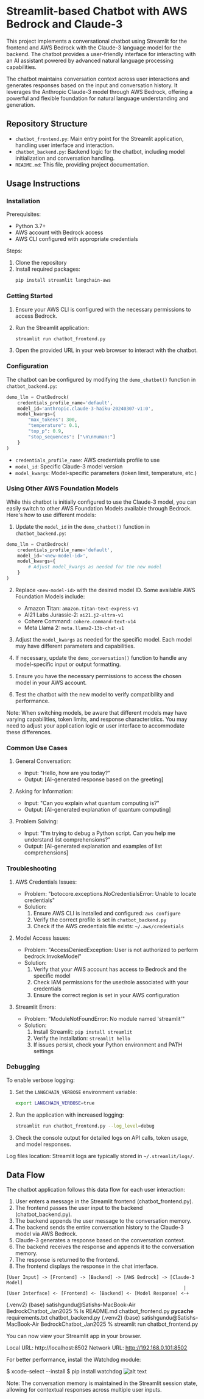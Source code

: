 # Streamlit-based Chatbot with AWS Bedrock and Claude-3

This project implements a conversational chatbot using Streamlit for the frontend and AWS Bedrock with the Claude-3 language model for the backend. The chatbot provides a user-friendly interface for interacting with an AI assistant powered by advanced natural language processing capabilities.

The chatbot maintains conversation context across user interactions and generates responses based on the input and conversation history. It leverages the Anthropic Claude-3 model through AWS Bedrock, offering a powerful and flexible foundation for natural language understanding and generation.

## Repository Structure

- `chatbot_frontend.py`: Main entry point for the Streamlit application, handling user interface and interaction.
- `chatbot_backend.py`: Backend logic for the chatbot, including model initialization and conversation handling.
- `README.md`: This file, providing project documentation.

## Usage Instructions

### Installation

Prerequisites:
- Python 3.7+
- AWS account with Bedrock access
- AWS CLI configured with appropriate credentials

Steps:
1. Clone the repository
2. Install required packages:
   ```bash
   pip install streamlit langchain-aws
   ```

### Getting Started

1. Ensure your AWS CLI is configured with the necessary permissions to access Bedrock.

2. Run the Streamlit application:
   ```bash
   streamlit run chatbot_frontend.py
   ```

3. Open the provided URL in your web browser to interact with the chatbot.

### Configuration

The chatbot can be configured by modifying the `demo_chatbot()` function in `chatbot_backend.py`:

```python
demo_llm = ChatBedrock(
    credentials_profile_name='default',
    model_id='anthropic.claude-3-haiku-20240307-v1:0',
    model_kwargs={
        "max_tokens": 300,
        "temperature": 0.1,
        "top_p": 0.9,
        "stop_sequences": ["\n\nHuman:"]
    }
)
```

- `credentials_profile_name`: AWS credentials profile to use
- `model_id`: Specific Claude-3 model version
- `model_kwargs`: Model-specific parameters (token limit, temperature, etc.)

### Using Other AWS Foundation Models

While this chatbot is initially configured to use the Claude-3 model, you can easily switch to other AWS Foundation Models available through Bedrock. Here's how to use different models:

1. Update the `model_id` in the `demo_chatbot()` function in `chatbot_backend.py`:

```python
demo_llm = ChatBedrock(
    credentials_profile_name='default',
    model_id='<new-model-id>',
    model_kwargs={
        # Adjust model_kwargs as needed for the new model
    }
)
```

2. Replace `<new-model-id>` with the desired model ID. Some available AWS Foundation Models include:

   - Amazon Titan: `amazon.titan-text-express-v1`
   - AI21 Labs Jurassic-2: `ai21.j2-ultra-v1`
   - Cohere Command: `cohere.command-text-v14`
   - Meta Llama 2: `meta.llama2-13b-chat-v1`

3. Adjust the `model_kwargs` as needed for the specific model. Each model may have different parameters and capabilities.

4. If necessary, update the `demo_conversation()` function to handle any model-specific input or output formatting.

5. Ensure you have the necessary permissions to access the chosen model in your AWS account.

6. Test the chatbot with the new model to verify compatibility and performance.

Note: When switching models, be aware that different models may have varying capabilities, token limits, and response characteristics. You may need to adjust your application logic or user interface to accommodate these differences.

### Common Use Cases

1. General Conversation:
   - Input: "Hello, how are you today?"
   - Output: [AI-generated response based on the greeting]

2. Asking for Information:
   - Input: "Can you explain what quantum computing is?"
   - Output: [AI-generated explanation of quantum computing]

3. Problem Solving:
   - Input: "I'm trying to debug a Python script. Can you help me understand list comprehensions?"
   - Output: [AI-generated explanation and examples of list comprehensions]

### Troubleshooting

1. AWS Credentials Issues:
   - Problem: "botocore.exceptions.NoCredentialsError: Unable to locate credentials"
   - Solution: 
     1. Ensure AWS CLI is installed and configured: `aws configure`
     2. Verify the correct profile is set in `chatbot_backend.py`
     3. Check if the AWS credentials file exists: `~/.aws/credentials`

2. Model Access Issues:
   - Problem: "AccessDeniedException: User is not authorized to perform bedrock:InvokeModel"
   - Solution:
     1. Verify that your AWS account has access to Bedrock and the specific model
     2. Check IAM permissions for the user/role associated with your credentials
     3. Ensure the correct region is set in your AWS configuration

3. Streamlit Errors:
   - Problem: "ModuleNotFoundError: No module named 'streamlit'"
   - Solution:
     1. Install Streamlit: `pip install streamlit`
     2. Verify the installation: `streamlit hello`
     3. If issues persist, check your Python environment and PATH settings

### Debugging

To enable verbose logging:

1. Set the `LANGCHAIN_VERBOSE` environment variable:
   ```bash
   export LANGCHAIN_VERBOSE=true
   ```

2. Run the application with increased logging:
   ```bash
   streamlit run chatbot_frontend.py --log_level=debug
   ```

3. Check the console output for detailed logs on API calls, token usage, and model responses.

Log files location: Streamlit logs are typically stored in `~/.streamlit/logs/`.

## Data Flow

The chatbot application follows this data flow for each user interaction:

1. User enters a message in the Streamlit frontend (chatbot_frontend.py).
2. The frontend passes the user input to the backend (chatbot_backend.py).
3. The backend appends the user message to the conversation memory.
4. The backend sends the entire conversation history to the Claude-3 model via AWS Bedrock.
5. Claude-3 generates a response based on the conversation context.
6. The backend receives the response and appends it to the conversation memory.
7. The response is returned to the frontend.
8. The frontend displays the response in the chat interface.

```
[User Input] -> [Frontend] -> [Backend] -> [AWS Bedrock] -> [Claude-3 Model]
                                                                 |
[User Interface] <- [Frontend] <- [Backend] <- [Model Response] <-+
```

(.venv2) (base) satishgundu@Satishs-MacBook-Air BedrockChatbot_Jan2025 % ls
README.md               chatbot_frontend.py
__pycache__             requirements.txt
chatbot_backend.py
(.venv2) (base) satishgundu@Satishs-MacBook-Air BedrockChatbot_Jan2025 % streamlit run chatbot_frontend.py 

  You can now view your Streamlit app in your browser.

  Local URL: http://localhost:8502
  Network URL: http://192.168.0.101:8502

  For better performance, install the Watchdog module:

  $ xcode-select --install
  $ pip install watchdog
 ![alt text](image.png)          

Note: The conversation memory is maintained in the Streamlit session state, allowing for contextual responses across multiple user inputs.